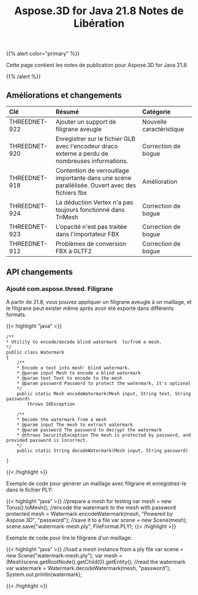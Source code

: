 ﻿---
title: Aspose.3D for Java 21.8 Notes de Libération
type: docs
weight: 5
url: /fr/java/aspose-3d-for-java-21-8-release-notes/
---
{{% alert color="primary" %}}

Cette page contient les notes de publication pour Aspose.3D for Java 21.8.

{{% /alert %}}
## **Améliorations et changements**

|**Clé**|**Résumé**|**Catégorie**|
|:- |:- |:- |
|THREEDNET-922 |Ajouter un support de filigrane aveugle|Nouvelle caractéristique|
|THREEDNET-920 |Enregistrer sur le fichier GLB avec l'encodeur draco externe a perdu de nombreuses informations.|Correction de bogue|
|THREEDNET-918 |Contention de verrouillage importante dans une scène parallélisée. Ouvert avec des fichiers fbx|Amélioration|
|THREEDNET-924 |La déduction Vertex n'a pas toujours fonctionné dans TriMesh|Correction de bogue|
|THREEDNET-923 |L'opacité n'est pas traitée dans l'importateur FBX|Correction de bogue|
|THREEDNET-912 |Problèmes de conversion FBX à GLTF2|Correction de bogue|


## API changements ##

### Ajouté com.aspose.threed. Filigrane ###

À partir de 21.8, vous pouvez appliquer un filigrane aveugle à un maillage, et le filigrane peut exister même après avoir été exporté dans différents formats.

{{< highlight "java" >}}

    /**
    * Utility to encode/decode blind watermark  to/from a mesh.
    */
    public class Watermark
    {
        /**
        * Encode a text into mesh' blind watermark.
        * @param input Mesh to encode a blind watermark
        * @param text Text to encode to the mesh
        * @param password Password to protect the watermark, it's optional
        */
        public static Mesh encodeWatermark(Mesh input, String text, String password)
            throws IOException

        /**
        * Decode the watermark from a mesh
        * @param input The mesh to extract watermark
        * @param password The password to decrypt the watermark
        * @throws SecurityException The mesh is protected by password, and provided password is incorrect.
        */
        public static String decodeWatermark(Mesh input, String password)

    }

{{< /highlight >}}


Exemple de code pour générer un maillage avec filigrane et enregistrez-le dans le fichier PLY:

{{< highlight "java" >}}
    //prepare a mesh for testing
    var mesh = new Torus().toMesh();
    //encode the watermark to the mesh with password protected
    mesh = Watermark.encodeWatermark(mesh, "Powered by Aspose.3D", "password");
    //save it to a file
    var scene = new Scene(mesh);
    scene.save("watermark-mesh.ply", FileFormat.PLY);
{{< /highlight >}}

Exemple de code pour lire le filigrane d'un maillage:

{{< highlight "java" >}}
    //load a mesh instance from a ply file
    var scene = new Scene("watermark-mesh.ply");
    var mesh = (Mesh)scene.getRootNode().getChild(0).getEntity();
    //read the watermark
    var watermark = Watermark.decodeWatermark(mesh, "password");
    System.out.println(watermark);

{{< /highlight >}}